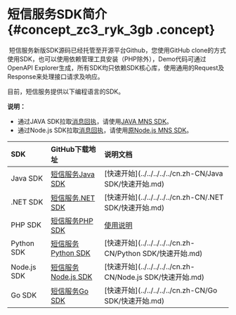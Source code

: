 # 短信服务SDK简介 {#concept_zc3_ryk_3gb .concept}

 短信服务新版SDK源码已经托管至开源平台Github，您使用GitHub clone的方式使用SDK，也可以使用依赖管理工具安装（PHP除外），Demo代码可通过OpenAPI Explorer生成，所有SDK均只依赖SDK核心库，使用通用的Request及Response来处理接口请求及响应。

目前，短信服务提供以下编程语言的SDK。

**说明：** 

-   通过JAVA SDK拉取[消息回执](../../../../../cn.zh-CN/API参考/回执消息/简介.md)，请使用[JAVA MNS SDK](http://ytx-sdk.oss-cn-shanghai.aliyuncs.com/dysms_mns_java_sdk.zip)。
-   通过Node.js SDK拉取[消息回执](../../../../../cn.zh-CN/API参考/回执消息/简介.md)，请使用[原Node.js MNS SDK](http://alicom-fc-media.cn-hangzhou.oss.aliyun-inc.com/aliyun-dysms-sdk-master-c1b216773b098058f1bed5d3be97bd1d50eca9f3.zip?Expires=1861500764&OSSAccessKeyId=bypFNbGJVk73PsLI&Signature=4FarzYNea0EUnvdrq5bQvfcT11M%3D)。

|SDK|GitHub下载地址|说明文档|
|:--|:---------|:---|
|Java SDK|[短信服务Java SDK](https://github.com/aliyun/aliyun-openapi-java-sdk/tree/master/aliyun-java-sdk-core)|[快速开始](../../../../../cn.zh-CN/Java SDK/快速开始.md)|
|.NET SDK|[短信服务.NET SDK](https://github.com/aliyun/aliyun-openapi-net-sdk/tree/master/aliyun-net-sdk-core)|[快速开始](../../../../../cn.zh-CN/.NET SDK/快速开始.md)|
|PHP SDK|[短信服务PHP SDK](https://github.com/aliyun/openapi-sdk-php-client)|[使用说明](https://github.com/aliyun/openapi-sdk-php-client/blob/master/README-CN.md)|
|Python SDK|[短信服务Python SDK](https://github.com/aliyun/aliyun-openapi-python-sdk/tree/master/aliyun-python-sdk-core)|[快速开始](../../../../../cn.zh-CN/Python SDK/快速开始.md)|
|Node.js SDK|[短信服务Node.js SDK](https://www.npmjs.com/package/@alicloud/pop-core)|[快速开始](../../../../../cn.zh-CN/Node.js SDK/快速开始.md)|
|Go SDK|[短信服务Go SDK](https://github.com/aliyun/alibaba-cloud-sdk-go/)|[快速开始](../../../../../cn.zh-CN/Go SDK/快速开始.md)|

